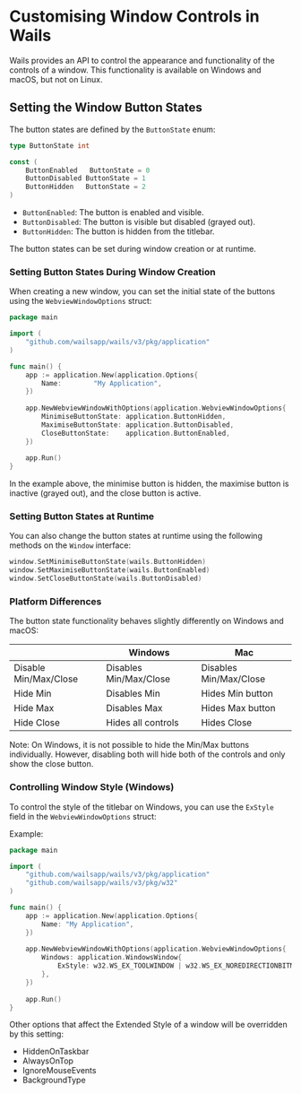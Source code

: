 # Customising Window Controls in Wails

Wails provides an API to control the appearance and functionality of the controls of a window. 
This functionality is available on Windows and macOS, but not on Linux.

## Setting the Window Button States

The button states are defined by the `ButtonState` enum:

```go
type ButtonState int

const (
    ButtonEnabled   ButtonState = 0
    ButtonDisabled ButtonState = 1
    ButtonHidden   ButtonState = 2
)
```

- `ButtonEnabled`: The button is enabled and visible.
- `ButtonDisabled`: The button is visible but disabled (grayed out).
- `ButtonHidden`: The button is hidden from the titlebar.

The button states can be set during window creation or at runtime.

### Setting Button States During Window Creation

When creating a new window, you can set the initial state of the buttons using the `WebviewWindowOptions` struct:

```go
package main

import (
	"github.com/wailsapp/wails/v3/pkg/application"
)

func main() {
    app := application.New(application.Options{
		Name:        "My Application",
	})
	
    app.NewWebviewWindowWithOptions(application.WebviewWindowOptions{
        MinimiseButtonState: application.ButtonHidden,
        MaximiseButtonState: application.ButtonDisabled,
        CloseButtonState:    application.ButtonEnabled,
	})
	
	app.Run()
}
```

In the example above, the minimise button is hidden, the maximise button is inactive (grayed out), and the close button is active.

### Setting Button States at Runtime

You can also change the button states at runtime using the following methods on the `Window` interface:

```go
window.SetMinimiseButtonState(wails.ButtonHidden)
window.SetMaximiseButtonState(wails.ButtonEnabled)
window.SetCloseButtonState(wails.ButtonDisabled)
```

### Platform Differences

The button state functionality behaves slightly differently on Windows and macOS:

|                       | Windows                | Mac                    |
|-----------------------|------------------------|------------------------|
| Disable Min/Max/Close | Disables Min/Max/Close | Disables Min/Max/Close |
| Hide Min              | Disables Min           | Hides Min button       |
| Hide Max              | Disables Max           | Hides Max button       |
| Hide Close            | Hides all controls     | Hides Close            |

Note: On Windows, it is not possible to hide the Min/Max buttons individually.
However, disabling both will hide both of the controls and only show the
close button.

### Controlling Window Style (Windows)

To control the style of the titlebar on Windows, you can use the `ExStyle` field in the `WebviewWindowOptions` struct:

Example:
```go
package main

import (
	"github.com/wailsapp/wails/v3/pkg/application"
	"github.com/wailsapp/wails/v3/pkg/w32"
)

func main() {
    app := application.New(application.Options{
		Name: "My Application",
	})
	
    app.NewWebviewWindowWithOptions(application.WebviewWindowOptions{
        Windows: application.WindowsWindow{
            ExStyle: w32.WS_EX_TOOLWINDOW | w32.WS_EX_NOREDIRECTIONBITMAP | w32.WS_EX_TOPMOST,
        },
	})
	
	app.Run()
}
```

Other options that affect the Extended Style of a window will be overridden by this setting:
- HiddenOnTaskbar
- AlwaysOnTop
- IgnoreMouseEvents
- BackgroundType